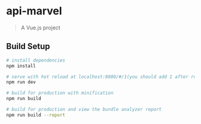 # api-marvel

> A Vue.js project

## Build Setup

``` bash
# install dependencies
npm install

# serve with hot reload at localhost:8080/#/1(you should add 1 after running)
npm run dev

# build for production with minification
npm run build

# build for production and view the bundle analyzer report
npm run build --report



